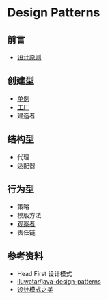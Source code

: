 # Design Patterns

## 前言

- [设计原则](https://github.com/ceezyyy/backend-notes/blob/master/Core/DesignPatterns/notes/solid.md)


## 创建型

- [单例](https://github.com/ceezyyy/backend-notes/blob/master/Core/DesignPatterns/notes/singleton-pattern/singleton-pattern.md)
- [工厂](https://github.com/ceezyyy/backend-notes/blob/master/Core/DesignPatterns/notes/factory-pattern/factory-pattern.md)
- 建造者

## 结构型

- 代理
- 适配器

## 行为型

- 策略
- 模版方法
- [观察者](https://github.com/ceezyyy/backend-notes/blob/master/Core/DesignPatterns/notes/observer-pattern/observer-pattern.md)
- 责任链

## 参考资料

- Head First 设计模式
- [iluwatar/java-design-patterns](https://github.com/iluwatar/java-design-patterns)
- [设计模式之美](https://time.geekbang.org/column/intro/250)
